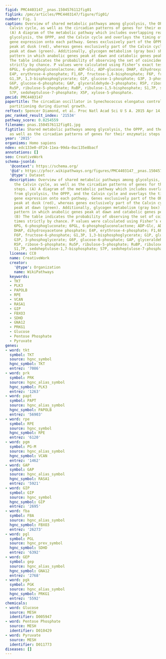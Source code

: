```yaml
---
figid: PMC4403147__pnas.1504576112fig01
figlink: /pmc/articles/PMC4403147/figure/fig01/
number: Fig. 1
caption: Overview of shared metabolic pathways among glycolysis, the OPPP, and the
  Calvin cycle, as well as the circadian patterns of genes for their enzymatic steps.
  (A) A diagram of the metabolic pathway which includes overlapping reactions from
  glycolysis, the OPPP, and the Calvin cycle and overlays the timing of circadian
  gene expression onto each pathway. Genes exclusively part of the OPPP generally
  peak at dusk (red), whereas genes exclusively part of the Calvin cycle generally
  peak at dawn (green). Additionally, glycogen metabolism (gray box) shows a similar
  pattern in which anabolic genes peak at dawn and catabolic genes peak at dusk. (B)
  The table indicates the probability of observing the set of coincident peak times
  strictly by chance. P values were calculated using Fisher’s exact test. 6PG, 6-phosphogluconate;
  6PGL, 6-phosphogluconolactone; ADP-Glc, ADP-glucose; DHAP, dihydroxyacetone phosphate;
  E4P, erythrose-4-phosphate; F1,6P, fructose-1,6-bisphosphate; F6P, fructose-6-phosphate;
  G1,3P, 1,3-bisphosphoglycerate; G1P, glucose-1-phosphate; G3P, 3-phosphoglycerate;
  G6P, glucose-6-phosphate; GAP, glyceraldehyde-3-phosphate; R5P, ribose-5-phosphate;
  Ru5P, ribulose-5-phosphate; RuBP, ribulose-1,5-bisphosphate; S1,7P, sedoheptulose-1,7-bisphosphate;
  S7P, sedoheptulose-7-phosphate; X5P, xylose-5-phosphate.
pmcid: PMC4403147
papertitle: The circadian oscillator in Synechococcus elongatus controls metabolite
  partitioning during diurnal growth.
reftext: Spencer Diamond, et al. Proc Natl Acad Sci U S A. 2015 Apr 14;112(15):E1916-E1925.
pmc_ranked_result_index: '21534'
pathway_score: 0.8254559
filename: pnas.1504576112fig01.jpg
figtitle: Shared metabolic pathways among glycolysis, the OPPP, and the Calvin cycle,
  as well as the circadian patterns of genes for their enzymatic steps
year: '2015'
organisms: Homo sapiens
ndex: edc133e0-df24-11ea-99da-0ac135e8bacf
annotations: []
seo: CreativeWork
schema-jsonld:
  '@context': https://schema.org/
  '@id': https://pfocr.wikipathways.org/figures/PMC4403147__pnas.1504576112fig01.html
  '@type': Dataset
  description: Overview of shared metabolic pathways among glycolysis, the OPPP, and
    the Calvin cycle, as well as the circadian patterns of genes for their enzymatic
    steps. (A) A diagram of the metabolic pathway which includes overlapping reactions
    from glycolysis, the OPPP, and the Calvin cycle and overlays the timing of circadian
    gene expression onto each pathway. Genes exclusively part of the OPPP generally
    peak at dusk (red), whereas genes exclusively part of the Calvin cycle generally
    peak at dawn (green). Additionally, glycogen metabolism (gray box) shows a similar
    pattern in which anabolic genes peak at dawn and catabolic genes peak at dusk.
    (B) The table indicates the probability of observing the set of coincident peak
    times strictly by chance. P values were calculated using Fisher’s exact test.
    6PG, 6-phosphogluconate; 6PGL, 6-phosphogluconolactone; ADP-Glc, ADP-glucose;
    DHAP, dihydroxyacetone phosphate; E4P, erythrose-4-phosphate; F1,6P, fructose-1,6-bisphosphate;
    F6P, fructose-6-phosphate; G1,3P, 1,3-bisphosphoglycerate; G1P, glucose-1-phosphate;
    G3P, 3-phosphoglycerate; G6P, glucose-6-phosphate; GAP, glyceraldehyde-3-phosphate;
    R5P, ribose-5-phosphate; Ru5P, ribulose-5-phosphate; RuBP, ribulose-1,5-bisphosphate;
    S1,7P, sedoheptulose-1,7-bisphosphate; S7P, sedoheptulose-7-phosphate; X5P, xylose-5-phosphate.
  license: CC0
  name: CreativeWork
  creator:
    '@type': Organization
    name: WikiPathways
  keywords:
  - TKT
  - PLK3
  - PAPOLB
  - RPE
  - VCAN
  - RASA1
  - GIP
  - FBXO3
  - SDHD
  - GNA12
  - PRKG1
  - Glucose
  - Pentose Phosphate
  - Pyruvate
genes:
- word: tkt
  symbol: TKT
  source: hgnc_symbol
  hgnc_symbol: TKT
  entrez: '7086'
- word: prk
  symbol: PRK
  source: hgnc_alias_symbol
  hgnc_symbol: PLK3
  entrez: '1263'
- word: papt
  symbol: PAPT
  source: hgnc_alias_symbol
  hgnc_symbol: PAPOLB
  entrez: '56903'
- word: rpe
  symbol: RPE
  source: hgnc_symbol
  hgnc_symbol: RPE
  entrez: '6120'
- word: pgm
  symbol: PG-M
  source: hgnc_alias_symbol
  hgnc_symbol: VCAN
  entrez: '1462'
- word: GAP
  symbol: GAP
  source: hgnc_alias_symbol
  hgnc_symbol: RASA1
  entrez: '5921'
- word: GIP
  symbol: GIP
  source: hgnc_symbol
  hgnc_symbol: GIP
  entrez: '2695'
- word: fba
  symbol: FBA
  source: hgnc_alias_symbol
  hgnc_symbol: FBXO3
  entrez: '26273'
- word: pgl
  symbol: PGL
  source: hgnc_prev_symbol
  hgnc_symbol: SDHD
  entrez: '6392'
- word: GEP
  symbol: gep
  source: hgnc_alias_symbol
  hgnc_symbol: GNA12
  entrez: '2768'
- word: pgk
  symbol: PGK
  source: hgnc_alias_symbol
  hgnc_symbol: PRKG1
  entrez: '5592'
chemicals:
- word: Glucose
  source: MESH
  identifier: D005947
- word: Pentose Phosphate
  source: MESH
  identifier: D010429
- word: Pyruvate
  source: MESH
  identifier: D011773
diseases: []
---
```

